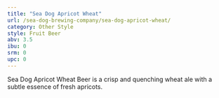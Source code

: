 ```yaml
---
title: "Sea Dog Apricot Wheat"
url: /sea-dog-brewing-company/sea-dog-apricot-wheat/
category: Other Style
style: Fruit Beer
abv: 3.5
ibu: 0
srm: 0
upc: 0
---
```

Sea Dog Apricot Wheat Beer is a crisp and quenching wheat ale with a subtle essence of fresh apricots.
